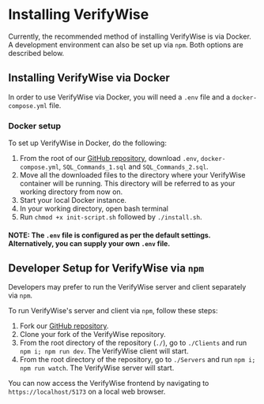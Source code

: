 # Installing VerifyWise

Currently, the recommended method of installing VerifyWise is via Docker. A development environment can also be set up via `npm`. Both options are described below.

## Installing VerifyWise via Docker

In order to use VerifyWise via Docker, you will need a `.env` file and a `docker-compose.yml` file.

### Docker setup

To set up VerifyWise in Docker, do the following:

1. From the root of our [GitHub repository,](https://github.com/bluewave-labs/verifywise) download `.env`, `docker-compose.yml`, `SQL_Commands_1.sql` and `SQL_Commands_2.sql`.
2. Move all the downloaded files to the directory where your VerifyWise container will be running. This directory will be referred to as your working directory from now on.
3. Start your local Docker instance.
4. In your working directory, open bash terminal
5. Run `chmod +x init-script.sh` followed by `./install.sh`.

#### NOTE: The `.env` file is configured as per the default settings. Alternatively, you can supply your own `.env` file.

## Developer Setup for VerifyWise via `npm`

Developers may prefer to run the VerifyWise server and client separately via `npm`.

To run VerifyWise's server and client via `npm`, follow these steps:

1. Fork our [GitHub repository](https://github.com/bluewave-labs/verifywise).
2. Clone your fork of the VerifyWise repository.
3. From the root directory of the repository (`./`), go to `./Clients` and run `npm i; npm run dev`.
The VerifyWise client will start.
4. From the root directory of the repository, go to `./Servers` and run `npm i; npm run watch`.
The VerifyWise server will start.

You can now access the VerifyWise frontend by navigating to `https://localhost/5173` on a local web browser.
